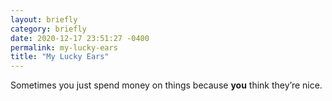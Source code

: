 ```yaml
---
layout: briefly
category: briefly
date: 2020-12-17 23:51:27 -0400
permalink: my-lucky-ears
title: "My Lucky Ears"
---
```

Sometimes you just spend money on things because **you** think they’re nice. 
